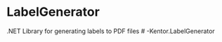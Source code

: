 # LabelGenerator
.NET Library for generating labels to PDF files
#   - K e n t o r . L a b e l G e n e r a t o r  
 